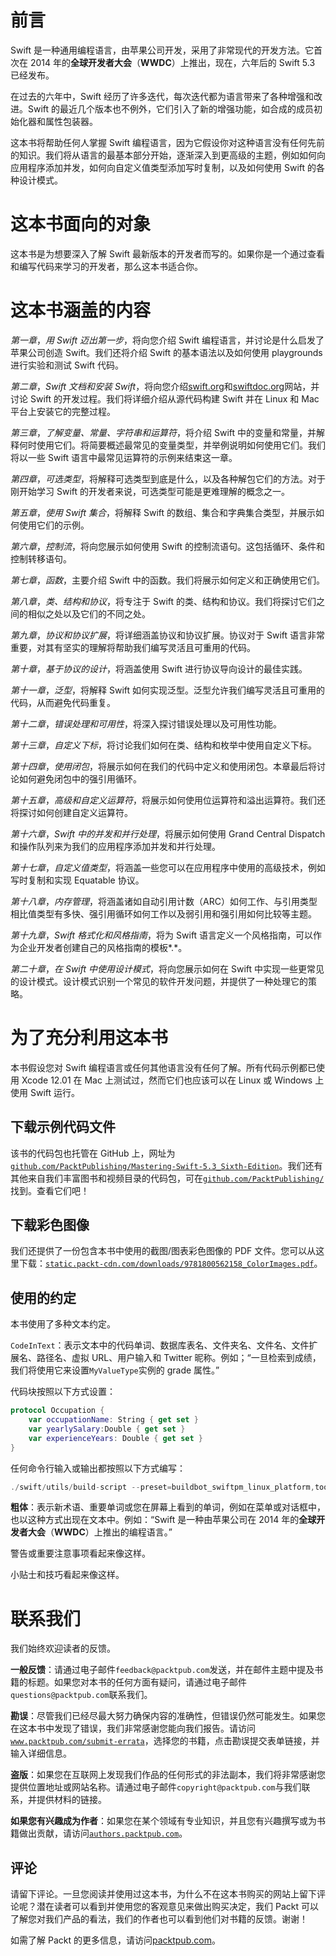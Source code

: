 # 前言

Swift 是一种通用编程语言，由苹果公司开发，采用了非常现代的开发方法。它首次在 2014 年的**全球开发者大会**（**WWDC**）上推出，现在，六年后的 Swift 5.3 已经发布。

在过去的六年中，Swift 经历了许多迭代，每次迭代都为语言带来了各种增强和改进。Swift 的最近几个版本也不例外，它们引入了新的增强功能，如合成的成员初始化器和属性包装器。

这本书将帮助任何人掌握 Swift 编程语言，因为它假设你对这种语言没有任何先前的知识。我们将从语言的最基本部分开始，逐渐深入到更高级的主题，例如如何向应用程序添加并发，如何向自定义值类型添加写时复制，以及如何使用 Swift 的各种设计模式。

# 这本书面向的对象

这本书是为想要深入了解 Swift 最新版本的开发者而写的。如果你是一个通过查看和编写代码来学习的开发者，那么这本书适合你。

# 这本书涵盖的内容

*第一章*，*用 Swift 迈出第一步*，将向您介绍 Swift 编程语言，并讨论是什么启发了苹果公司创造 Swift。我们还将介绍 Swift 的基本语法以及如何使用 playgrounds 进行实验和测试 Swift 代码。

*第二章*，*Swift 文档和安装 Swift*，将向您介绍[swift.org](http://swift.org)和[swiftdoc.org](http://swiftdoc.org)网站，并讨论 Swift 的开发过程。我们将详细介绍从源代码构建 Swift 并在 Linux 和 Mac 平台上安装它的完整过程。

*第三章*，*了解变量、常量、字符串和运算符*，将介绍 Swift 中的变量和常量，并解释何时使用它们。将简要概述最常见的变量类型，并举例说明如何使用它们。我们将以一些 Swift 语言中最常见运算符的示例来结束这一章。

*第四章*，*可选类型*，将解释可选类型到底是什么，以及各种解包它们的方法。对于刚开始学习 Swift 的开发者来说，可选类型可能是更难理解的概念之一。

*第五章*，*使用 Swift 集合*，将解释 Swift 的数组、集合和字典集合类型，并展示如何使用它们的示例。

*第六章*，*控制流*，将向您展示如何使用 Swift 的控制流语句。这包括循环、条件和控制转移语句。

*第七章*，*函数*，主要介绍 Swift 中的函数。我们将展示如何定义和正确使用它们。

*第八章*，*类、结构和协议*，将专注于 Swift 的类、结构和协议。我们将探讨它们之间的相似之处以及它们的不同之处。

*第九章*，*协议和协议扩展*，将详细涵盖协议和协议扩展。协议对于 Swift 语言非常重要，对其有坚实的理解将帮助我们编写灵活且可重用的代码。

*第十章*，*基于协议的设计*，将涵盖使用 Swift 进行协议导向设计的最佳实践。

*第十一章*，*泛型*，将解释 Swift 如何实现泛型。泛型允许我们编写灵活且可重用的代码，从而避免代码重复。

*第十二章*，*错误处理和可用性*，将深入探讨错误处理以及可用性功能。

*第十三章*，*自定义下标*，将讨论我们如何在类、结构和枚举中使用自定义下标。

*第十四章*，*使用闭包*，将展示如何在我们的代码中定义和使用闭包。本章最后将讨论如何避免闭包中的强引用循环。

*第十五章*，*高级和自定义运算符*，将展示如何使用位运算符和溢出运算符。我们还将探讨如何创建自定义运算符。

*第十六章*，*Swift 中的并发和并行处理*，将展示如何使用 Grand Central Dispatch 和操作队列来为我们的应用程序添加并发和并行处理。

*第十七章*，*自定义值类型*，将涵盖一些您可以在应用程序中使用的高级技术，例如写时复制和实现 Equatable 协议。

*第十八章*，*内存管理*，将涵盖诸如自动引用计数（ARC）如何工作、与引用类型相比值类型有多快、强引用循环如何工作以及弱引用和强引用如何比较等主题。

*第十九章*，*Swift 格式化和风格指南*，将为 Swift 语言定义一个风格指南，可以作为企业开发者创建自己的风格指南的模板*.*。

*第二十章*，*在 Swift 中使用设计模式*，将向您展示如何在 Swift 中实现一些更常见的设计模式。设计模式识别一个常见的软件开发问题，并提供了一种处理它的策略。

# 为了充分利用这本书

本书假设您对 Swift 编程语言或任何其他语言没有任何了解。所有代码示例都已使用 Xcode 12.01 在 Mac 上测试过，然而它们也应该可以在 Linux 或 Windows 上使用 Swift 运行。

## 下载示例代码文件

该书的代码包也托管在 GitHub 上，网址为[`github.com/PacktPublishing/Mastering-Swift-5.3_Sixth-Edition`](https://github.com/PacktPublishing/Mastering-Swift-5.3_Sixth-Edition)。我们还有其他来自我们丰富图书和视频目录的代码包，可在[`github.com/PacktPublishing/`](https://github.com/PacktPublishing/)找到。查看它们吧！

## 下载彩色图像

我们还提供了一份包含本书中使用的截图/图表彩色图像的 PDF 文件。您可以从这里下载：[`static.packt-cdn.com/downloads/9781800562158_ColorImages.pdf`](https://static.packt-cdn.com/downloads/9781800562158_ColorImages.pdf)。

## 使用的约定

本书使用了多种文本约定。

`CodeInText`：表示文本中的代码单词、数据库表名、文件夹名、文件名、文件扩展名、路径名、虚拟 URL、用户输入和 Twitter 昵称。例如；“一旦检索到成绩，我们将使用它来设置`MyValueType`实例的 grade 属性。”

代码块按照以下方式设置：

```swift
protocol Occupation {
    var occupationName: String { get set } 
    var yearlySalary:Double { get set }
    var experienceYears: Double { get set }
} 
```

任何命令行输入或输出都按照以下方式编写：

```swift
./swift/utils/build-script --preset=buildbot_swiftpm_linux_platform,tools=RA,stdlib=RA 
```

**粗体**：表示新术语、重要单词或您在屏幕上看到的单词，例如在菜单或对话框中，也以这种方式出现在文本中。例如：“Swift 是一种由苹果公司在 2014 年的**全球开发者大会**（**WWDC**）上推出的编程语言。”

警告或重要注意事项看起来像这样。

小贴士和技巧看起来像这样。

# 联系我们

我们始终欢迎读者的反馈。

**一般反馈**：请通过电子邮件`feedback@packtpub.com`发送，并在邮件主题中提及书籍的标题。如果您对本书的任何方面有疑问，请通过电子邮件`questions@packtpub.com`联系我们。

**勘误**：尽管我们已经尽最大努力确保内容的准确性，但错误仍然可能发生。如果您在这本书中发现了错误，我们非常感谢您能向我们报告。请访问[`www.packtpub.com/submit-errata`](http://www.packtpub.com/submit-errata)，选择您的书籍，点击勘误提交表单链接，并输入详细信息。

**盗版**：如果您在互联网上发现我们作品的任何形式的非法副本，我们将非常感谢您提供位置地址或网站名称。请通过电子邮件`copyright@packtpub.com`与我们联系，并提供材料的链接。

**如果您有兴趣成为作者**：如果您在某个领域有专业知识，并且您有兴趣撰写或为书籍做出贡献，请访问[`authors.packtpub.com`](http://authors.packtpub.com)。

## 评论

请留下评论。一旦您阅读并使用过这本书，为什么不在这本书购买的网站上留下评论呢？潜在读者可以看到并使用您的客观意见来做出购买决定，我们 Packt 可以了解您对我们产品的看法，我们的作者也可以看到他们对书籍的反馈。谢谢！

如需了解 Packt 的更多信息，请访问[packtpub.com](http://packtpub.com)。
